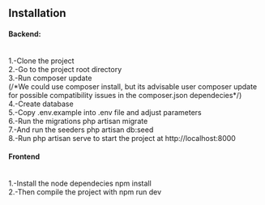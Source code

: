 ## Installation

#### Backend:
<br>
1.-Clone the project
<br>
2.-Go to the project root directory
<br>
3.-Run composer update
<br>
(/*We could use composer install, but its advisable user composer update for 
possible compatibility issues in the composer.json dependecies*/)
<br>
4.-Create database
<br>
5.-Copy .env.example into .env file and adjust parameters
<br>
6.-Run the migrations php artisan migrate
<br>
7.-And run the seeders php artisan db:seed
<br>
8.-Run php artisan serve to start the project at http://localhost:8000
<br>

#### Frontend
<br>
1.-Install the node dependecies npm install
<br>
2.-Then compile the project with npm run dev









